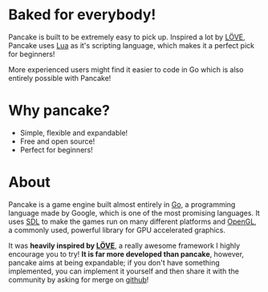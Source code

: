 # Baked for everybody!

Pancake is built to be extremely easy to pick up. Inspired a lot by [LÖVE](https://love2d.org/), Pancake uses [Lua](https://www.lua.org/) as it's scripting language, which makes it a perfect pick for beginners!

More experienced users might find it easier to code in Go which is also entirely possible with Pancake!

# Why pancake?

* Simple, flexible and expandable!
* Free and open source!
* Perfect for beginners!

# About

Pancake is a game engine built almost entirely in [Go](https://golang.org/), a programming language made by Google, which is one of the most promising languages. It uses [SDL](https://www.libsdl.org/) to make the games run on many different platforms and [OpenGL](https://www.opengl.org/), a commonly used, powerful library for GPU accelerated graphics.

It was **heavily inspired by [LÖVE](https://love2d.org/)**, a really awesome framework I highly encourage you to try! **It is far more developed than pancake**, however, pancake aims at being expandable; if you don't have something implemented, you can implement it yourself and then share it with the community by asking for merge on [github](https://github.com/MightyPancake/pancake)!
